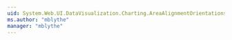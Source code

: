 ```yaml
---
uid: System.Web.UI.DataVisualization.Charting.AreaAlignmentOrientations
ms.author: "mblythe"
manager: "mblythe"
---
```

